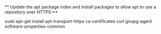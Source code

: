 ** Update the apt package index and install packages to allow apt to use a repository over HTTPS:**


sudo apt-get install apt-transport-https ca-certificates curl gnupg-agent software-properties-common
